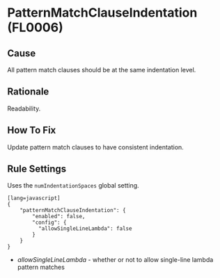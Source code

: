 # PatternMatchClauseIndentation (FL0006)

## Cause

All pattern match clauses should be at the same indentation level.

## Rationale

Readability.

## How To Fix

Update pattern match clauses to have consistent indentation.

## Rule Settings

Uses the `numIndentationSpaces` global setting.

	[lang=javascript]
    {
        "patternMatchClauseIndentation": {
            "enabled": false,
            "config": {
              "allowSingleLineLambda": false
            }
        }
    }

* *allowSingleLineLambda* - whether or not to allow single-line lambda pattern matches
